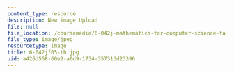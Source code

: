 ```yaml
---
content_type: resource
description: New image Upload
file: null
file_location: /coursemedia/6-042j-mathematics-for-computer-science-fall-2005/a426d56860e2a6d91734357313d23396_6-042jf05-th.jpg
file_type: image/jpeg
resourcetype: Image
title: 6-042jf05-th.jpg
uid: a426d568-60e2-a6d9-1734-357313d23396
---
```


